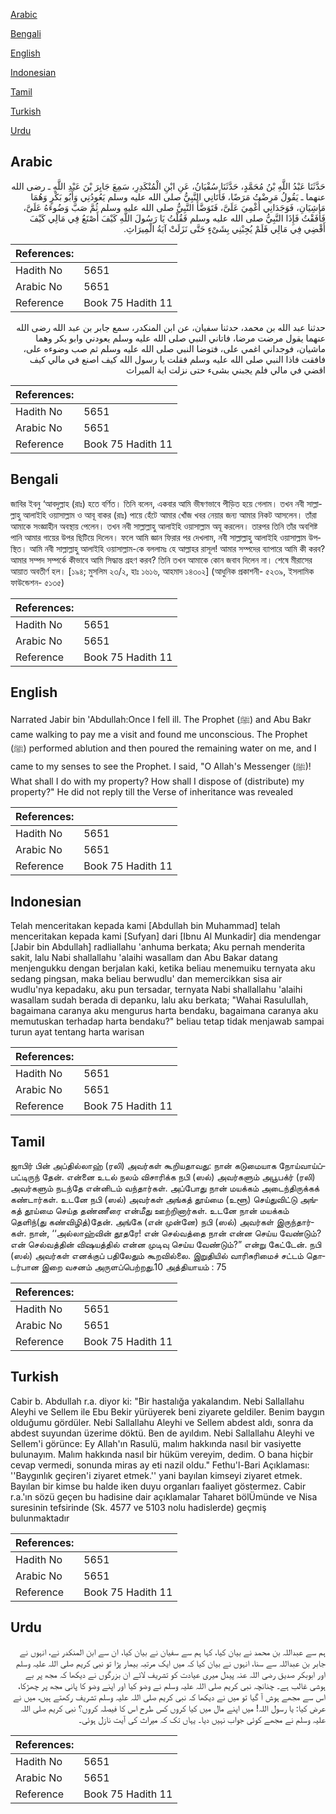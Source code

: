 [Arabic](#arabic)

[Bengali](#bengali)

[English](#english)

[Indonesian](#indonesian)

[Tamil](#tamil)

[Turkish](#turkish)

[Urdu](#urdu)

## Arabic


<div dir="rtl" lang="ar" style={{fontSize:'larger',backgroundColor:'#f8f9fa',padding:20}}>
حَدَّثَنَا عَبْدُ اللَّهِ بْنُ مُحَمَّدٍ، حَدَّثَنَا سُفْيَانُ، عَنِ ابْنِ الْمُنْكَدِرِ، سَمِعَ جَابِرَ بْنَ عَبْدِ اللَّهِ ـ رضى الله عنهما ـ يَقُولُ مَرِضْتُ مَرَضًا، فَأَتَانِي النَّبِيُّ صلى الله عليه وسلم يَعُودُنِي وَأَبُو بَكْرٍ وَهُمَا مَاشِيَانِ، فَوَجَدَانِي أُغْمِيَ عَلَىَّ، فَتَوَضَّأَ النَّبِيُّ صلى الله عليه وسلم ثُمَّ صَبَّ وَضُوءَهُ عَلَىَّ، فَأَفَقْتُ فَإِذَا النَّبِيُّ صلى الله عليه وسلم فَقُلْتُ يَا رَسُولَ اللَّهِ كَيْفَ أَصْنَعُ فِي مَالِي كَيْفَ أَقْضِي فِي مَالِي فَلَمْ يُجِبْنِي بِشَىْءٍ حَتَّى نَزَلَتْ آيَةُ الْمِيرَاثِ‏.‏
</div>
<div style={{backgroundColor:'#f8f9fa',padding:20, marginBottom: 10}}><table> <thead> <tr> <th>References:</th> <th></th> </tr> </thead> <tbody><tr><td>Hadith No</td><td>5651</td></tr><tr><td>Arabic No</td><td>5651</td></tr><tr><td>Reference</td><td>Book 75 Hadith 11</td></tr></tbody></table></div>


<div dir="rtl" lang="ar" style={{fontSize:'larger',backgroundColor:'#f8f9fa',padding:20}}>
حدثنا عبد الله بن محمد، حدثنا سفيان، عن ابن المنكدر، سمع جابر بن عبد الله رضى الله عنهما يقول مرضت مرضا، فاتاني النبي صلى الله عليه وسلم يعودني وابو بكر وهما ماشيان، فوجداني اغمي على، فتوضا النبي صلى الله عليه وسلم ثم صب وضوءه على، فافقت فاذا النبي صلى الله عليه وسلم فقلت يا رسول الله كيف اصنع في مالي كيف اقضي في مالي فلم يجبني بشىء حتى نزلت اية الميراث
</div>
<div style={{backgroundColor:'#f8f9fa',padding:20, marginBottom: 10}}><table> <thead> <tr> <th>References:</th> <th></th> </tr> </thead> <tbody><tr><td>Hadith No</td><td>5651</td></tr><tr><td>Arabic No</td><td>5651</td></tr><tr><td>Reference</td><td>Book 75 Hadith 11</td></tr></tbody></table></div>

## Bengali


<div dir="ltr" lang="bn" style={{fontSize:'larger',backgroundColor:'#f8f9fa',padding:20}}>
জাবির ইবনু ‘আবদুল্লাহ (রাঃ) হতে বর্ণিত। তিনি বলেন, একবার আমি ভীষণভাবে পীড়িত হয়ে গেলাম। তখন নবী সাল্লাল্লাহু আলাইহি ওয়াসাল্লাম ও আবূ বাকর (রাঃ) পায়ে হেঁটে আমার খোঁজ খবর নেয়ার জন্য আমার নিকট আসলেন। তাঁরা আমাকে সংজ্ঞাহীন অবস্থায় পেলেন। তখন নবী সাল্লাল্লাহু আলাইহি ওয়াসাল্লাম অযূ করলেন। তারপর তিনি তাঁর অবশিষ্ট পানি আমার গায়ের উপর ছিটিয়ে দিলেন। ফলে আমি জ্ঞান ফিরার পর দেখলাম, নবী সাল্লাল্লাহু আলাইহি ওয়াসাল্লাম উপস্থিত। আমি নবী সাল্লাল্লাহু আলাইহি ওয়াসাল্লাম-কে বললামঃ হে আল্লাহর রাসূল! আমার সম্পদের ব্যাপারে আমি কী করব? আমার সম্পদ সম্পর্কে কীভাবে আমি সিদ্ধান্ত গ্রহণ করব? তিনি তখন আমাকে কোন জবাব দিলেন না। শেষে মীরাসের আয়াত অবতীর্ণ হল। [১৯৪; মুসলিম ২৩/২, হাঃ ১৬১৬, আহমাদ ১৪৩০২] (আধুনিক প্রকাশনী- ৫২৩৯, ইসলামিক ফাউন্ডেশন- ৫১৩৫)
</div>
<div style={{backgroundColor:'#f8f9fa',padding:20, marginBottom: 10}}><table> <thead> <tr> <th>References:</th> <th></th> </tr> </thead> <tbody><tr><td>Hadith No</td><td>5651</td></tr><tr><td>Arabic No</td><td>5651</td></tr><tr><td>Reference</td><td>Book 75 Hadith 11</td></tr></tbody></table></div>

## English


<div dir="ltr" lang="en" style={{fontSize:'larger',backgroundColor:'#f8f9fa',padding:20}}>
Narrated Jabir bin 'Abdullah:Once I fell ill. The Prophet (ﷺ) and Abu Bakr came walking to pay me a visit and found me unconscious. The Prophet (ﷺ) performed ablution and then poured the remaining water on me, and I came to my senses to see the Prophet. I said, "O Allah's Messenger (ﷺ)! What shall I do with my property? How shall I dispose of (distribute) my property?" He did not reply till the Verse of inheritance was revealed
</div>
<div style={{backgroundColor:'#f8f9fa',padding:20, marginBottom: 10}}><table> <thead> <tr> <th>References:</th> <th></th> </tr> </thead> <tbody><tr><td>Hadith No</td><td>5651</td></tr><tr><td>Arabic No</td><td>5651</td></tr><tr><td>Reference</td><td>Book 75 Hadith 11</td></tr></tbody></table></div>

## Indonesian


<div dir="ltr" lang="id" style={{fontSize:'larger',backgroundColor:'#f8f9fa',padding:20}}>
Telah menceritakan kepada kami [Abdullah bin Muhammad] telah menceritakan kepada kami [Sufyan] dari [Ibnu Al Munkadir] dia mendengar [Jabir bin Abdullah] radliallahu 'anhuma berkata; Aku pernah menderita sakit, lalu Nabi shallallahu 'alaihi wasallam dan Abu Bakar datang menjengukku dengan berjalan kaki, ketika beliau menemuiku ternyata aku sedang pingsan, maka beliau berwudlu' dan memercikkan sisa air wudlu'nya kepadaku, aku pun tersadar, ternyata Nabi shallallahu 'alaihi wasallam sudah berada di depanku, lalu aku berkata; "Wahai Rasulullah, bagaimana caranya aku mengurus harta bendaku, bagaimana caranya aku memutuskan terhadap harta bendaku?" beliau tetap tidak menjawab sampai turun ayat tentang harta warisan
</div>
<div style={{backgroundColor:'#f8f9fa',padding:20, marginBottom: 10}}><table> <thead> <tr> <th>References:</th> <th></th> </tr> </thead> <tbody><tr><td>Hadith No</td><td>5651</td></tr><tr><td>Arabic No</td><td>5651</td></tr><tr><td>Reference</td><td>Book 75 Hadith 11</td></tr></tbody></table></div>

## Tamil


<div dir="ltr" lang="ta" style={{fontSize:'larger',backgroundColor:'#f8f9fa',padding:20}}>
ஜாபிர் பின் அப்தில்லாஹ் (ரலி) அவர்கள் கூறியதாவது: நான் கடுமையாக நோய்வாய்ப்பட்டிருந் தேன். என்னை உடல் நலம் விசாரிக்க நபி (ஸல்) அவர்களும் அபூபக்ர் (ரலி) அவர்களும் நடந்தே என்னிடம் வந்தார்கள். அப்போது நான் மயக்கம் அடைந்திருக்கக் கண்டார்கள். உடனே நபி (ஸல்) அவர்கள் அங்கத் தூய்மை (உளூ) செய்துவிட்டு அங்கத் தூய்மை செய்த தண்ணீரை என்மீது ஊற்றினார்கள். உடனே நான் மயக்கம் தெளிந்(து கண்விழித்)தேன். அங்கே (என் முன்னே) நபி (ஸல்) அவர்கள் இருந்தார்கள். நான், ‘‘அல்லாஹ்வின் தூதரே! என் செல்வத்தை நான் என்ன செய்ய வேண்டும்? என் செல்வத்தின் விஷயத்தில் என்ன முடிவு செய்ய வேண்டும்?” என்று கேட்டேன். நபி (ஸல்) அவர்கள் எனக்குப் பதிலேதும் கூறவில்லை. இறுதியில் வாரிசுரிமைச் சட்டம் தொடர்பான இறை வசனம் அருளப்பெற்றது.10 அத்தியாயம் : 75
</div>
<div style={{backgroundColor:'#f8f9fa',padding:20, marginBottom: 10}}><table> <thead> <tr> <th>References:</th> <th></th> </tr> </thead> <tbody><tr><td>Hadith No</td><td>5651</td></tr><tr><td>Arabic No</td><td>5651</td></tr><tr><td>Reference</td><td>Book 75 Hadith 11</td></tr></tbody></table></div>

## Turkish


<div dir="ltr" lang="tr" style={{fontSize:'larger',backgroundColor:'#f8f9fa',padding:20}}>
Cabir b. Abdullah r.a. diyor ki: "Bir hastalığa yakalandım. Nebi Sallallahu Aleyhi ve Sellem ile Ebu Bekir yürüyerek beni ziyarete geldiler. Benim baygın olduğumu gördüler. Nebi Sallallahu Aleyhi ve Sellem abdest aldı, sonra da abdest suyundan üzerime döktü. Ben de ayıldım. Nebi Sallallahu Aleyhi ve Sellem'i görünce: Ey Allah'ın Rasulü, malım hakkında nasıl bir vasiyette bulunayım. Malım hakkında nasıl bir hüküm vereyim, dedim. O bana hiçbir cevap vermedi, sonunda miras ay eti nazil oldu." Fethu'l-Bari Açıklaması: ''Baygınlık geçiren'i ziyaret etmek.'' yani bayılan kimseyi ziyaret etmek. Bayılan bir kimse bu halde iken duyu organları faaliyet göstermez. Cabir r.a.'ın sözü geçen bu hadisine dair açıklamalar Taharet bölÜmünde ve Nisa suresinin tefsirinde (Sk. 4577 ve 5103 nolu hadislerde) geçmiş bulunmaktadır
</div>
<div style={{backgroundColor:'#f8f9fa',padding:20, marginBottom: 10}}><table> <thead> <tr> <th>References:</th> <th></th> </tr> </thead> <tbody><tr><td>Hadith No</td><td>5651</td></tr><tr><td>Arabic No</td><td>5651</td></tr><tr><td>Reference</td><td>Book 75 Hadith 11</td></tr></tbody></table></div>

## Urdu


<div dir="rtl" lang="ur" style={{fontSize:'larger',backgroundColor:'#f8f9fa',padding:20}}>
ہم سے عبداللہ بن محمد نے بیان کیا، کہا ہم سے سفیان نے بیان کیا، ان سے ابن المنکدر نے، انہوں نے جابر بن عبداللہ سے سنا، انہوں نے بیان کیا کہ میں ایک مرتبہ بیمار پڑا تو نبی کریم صلی اللہ علیہ وسلم اور ابوبکر صدیق رضی اللہ عنہ پیدل میری عیادت کو تشریف لائے ان بزرگوں نے دیکھا کہ مجھ پر بے ہوشی غالب ہے۔ چنانچہ نبی کریم صلی اللہ علیہ وسلم نے وضو کیا اور اپنے وضو کا پانی مجھ پر چھڑکا، اس سے مجھے ہوش آ گیا تو میں نے دیکھا کہ نبی کریم صلی اللہ علیہ وسلم تشریف رکھتے ہیں، میں نے عرض کیا: یا رسول اللہ! میں اپنے مال میں کیا کروں کس طرح اس کا فیصلہ کروں؟ نبی کریم صلی اللہ علیہ وسلم نے مجھے کوئی جواب نہیں دیا۔ یہاں تک کہ میراث کی آیت نازل ہوئی۔
</div>
<div style={{backgroundColor:'#f8f9fa',padding:20, marginBottom: 10}}><table> <thead> <tr> <th>References:</th> <th></th> </tr> </thead> <tbody><tr><td>Hadith No</td><td>5651</td></tr><tr><td>Arabic No</td><td>5651</td></tr><tr><td>Reference</td><td>Book 75 Hadith 11</td></tr></tbody></table></div>